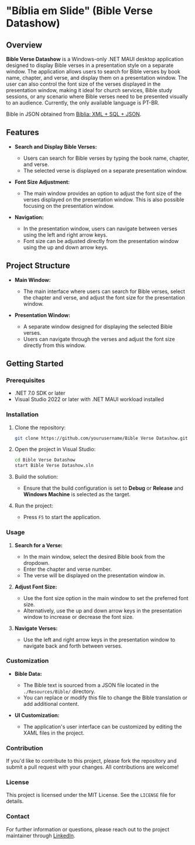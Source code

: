 # "Bíblia em Slide" (Bible Verse Datashow)

## Overview

**Bible Verse Datashow** is a Windows-only .NET MAUI desktop application designed to display Bible verses in a presentation style on a separate window. The application allows users to search for Bible verses by book name, chapter, and verse, and display them on a presentation window. The user can also control the font size of the verses displayed in the presentation window, making it ideal for church services, Bible study sessions, or any scenario where Bible verses need to be presented visually to an audience. Currently, the only available language is PT-BR.

Bible in JSON obtained from [Bíblia: XML + SQL + JSON](https://github.com/thiagobodruk/biblia).

## Features

- **Search and Display Bible Verses:**

  - Users can search for Bible verses by typing the book name, chapter, and verse.
  - The selected verse is displayed on a separate presentation window.

- **Font Size Adjustment:**

  - The main window provides an option to adjust the font size of the verses displayed on the presentation window. This is also possible focusing on the presentation window.

- **Navigation:**
  - In the presentation window, users can navigate between verses using the left and right arrow keys.
  - Font size can be adjusted directly from the presentation window using the up and down arrow keys.

## Project Structure

- **Main Window:**

  - The main interface where users can search for Bible verses, select the chapter and verse, and adjust the font size for the presentation window.

- **Presentation Window:**
  - A separate window designed for displaying the selected Bible verses.
  - Users can navigate through the verses and adjust the font size directly from this window.

## Getting Started

### Prerequisites

- .NET 7.0 SDK or later
- Visual Studio 2022 or later with .NET MAUI workload installed

### Installation

1. Clone the repository:
   ```bash
   git clone https://github.com/yourusername/Bible Verse Datashow.git
   ```
2. Open the project in Visual Studio:

   ```bash
   cd Bible Verse Datashow
   start Bible Verse Datashow.sln
   ```

3. Build the solution:

   - Ensure that the build configuration is set to **Debug** or **Release** and **Windows Machine** is selected as the target.

4. Run the project:
   - Press `F5` to start the application.

### Usage

1. **Search for a Verse:**

   - In the main window, select the desired Bible book from the dropdown.
   - Enter the chapter and verse number.
   - The verse will be displayed on the presentation window in.

2. **Adjust Font Size:**

   - Use the font size option in the main window to set the preferred font size.
   - Alternatively, use the up and down arrow keys in the presentation window to increase or decrease the font size.

3. **Navigate Verses:**
   - Use the left and right arrow keys in the presentation window to navigate back and forth between verses.

### Customization

- **Bible Data:**

  - The Bible text is sourced from a JSON file located in the `./Resources/Bible/` directory.
  - You can replace or modify this file to change the Bible translation or add additional content.

- **UI Customization:**
  - The application's user interface can be customized by editing the XAML files in the project.

### Contribution

If you'd like to contribute to this project, please fork the repository and submit a pull request with your changes. All contributions are welcome!

### License

This project is licensed under the MIT License. See the `LICENSE` file for details.

### Contact

For further information or questions, please reach out to the project maintainer through [LinkedIn](https://www.linkedin.com/in/lucas-yan-carvalho/).
